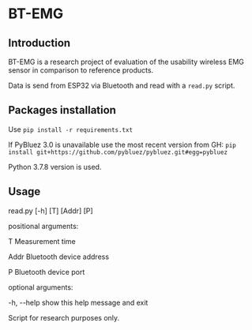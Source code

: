# BT-EMG
## Introduction
BT-EMG is a research project of evaluation of the usability wireless EMG sensor in comparison to reference products.

Data is send from ESP32 via Bluetooth and read with a `read.py` script.

## Packages installation
Use `pip install -r requirements.txt`

If PyBluez 3.0 is unavailable use the most recent version from GH: `pip install git+https://github.com/pybluez/pybluez.git#egg=pybluez`

Python 3.7.8 version is used.

## Usage
read.py [-h] [T] [Addr] [P]

positional arguments:

  T           Measurement time

  Addr        Bluetooth device address
  
  P           Bluetooth device port

optional arguments:

  -h, --help  show this help message and exit

Script for research purposes only.